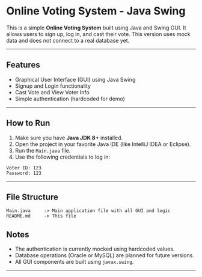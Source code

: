 # Online Voting System - Java Swing

This is a simple **Online Voting System** built using Java and Swing GUI. It allows users to sign up, log in, and cast their vote. This version uses mock data and does not connect to a real database yet.

---

## Features

- Graphical User Interface (GUI) using Java Swing
- Signup and Login functionality
- Cast Vote and View Voter Info
- Simple authentication (hardcoded for demo)

---

## How to Run

1. Make sure you have **Java JDK 8+** installed.
2. Open the project in your favorite Java IDE (like IntelliJ IDEA or Eclipse).
3. Run the `Main.java` file.
4. Use the following credentials to log in:

```
Voter ID: 123
Password: 123
```

---

## File Structure

```
Main.java     -> Main application file with all GUI and logic
README.md     -> This file
```


## Notes

- The authentication is currently mocked using hardcoded values.
- Database operations (Oracle or MySQL) are planned for future versions.
- All GUI components are built using `javax.swing`.

---


